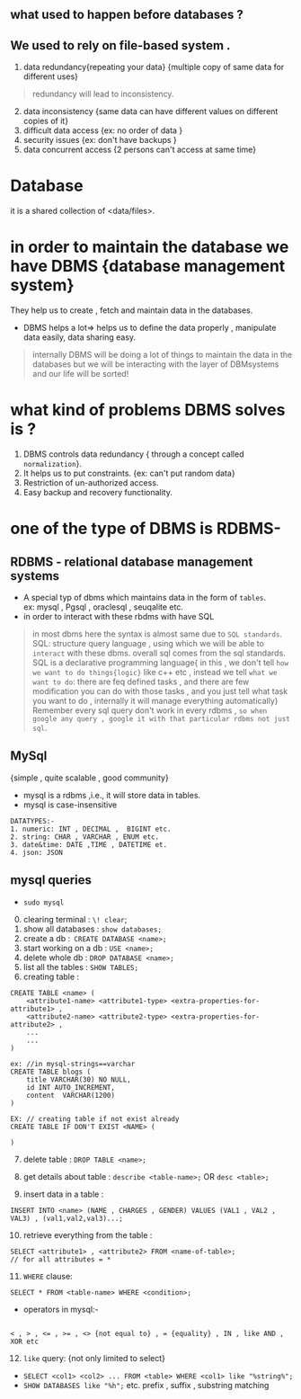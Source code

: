 ## what used to happen before databases ?
We used to rely on file-based system .
-
1. data redundancy{repeating your data} {multiple copy of same data for different uses}
> redundancy will lead to inconsistency.
2. data inconsistency {same data can have different values on different copies of it}
3. difficult data access {ex: no order of data }
4. security issues {ex: don't have backups }
5. data concurrent access {2 persons can't access at same time}

# Database 
it is a shared collection of <data/files>.

# in order to maintain the database we have DBMS {database management system}   
They help us to create , fetch and maintain data in the databases.
- DBMS helps a lot=> helps us to define the data properly , manipulate data easily, data sharing easy.
> internally DBMS will be doing a lot of things to maintain the data in the databases but we will be interacting with the layer of DBMsystems and our life will be sorted!

# what kind of problems DBMS solves is ?
1. DBMS controls data redundancy  { through a concept called `normalization`}.
2. It helps us to put constraints. {ex: can't put random data}
3. Restriction of un-authorized access.
4. Easy backup and recovery functionality.

# one of the type of DBMS is RDBMS-
## RDBMS - relational database management systems
- A special typ of dbms which maintains data in the form of `tables`.  
ex: mysql , Pgsql , oraclesql , seuqalite etc.
- in order to interact with these rbdms with have SQL
> in most dbms here the syntax is almost same due to `SQL standards`.
> SQL: structure query language , using which we will be able to `interact` with these dbms.
overall sql comes from the sql standards.
> SQL is a declarative programming language{ in this , we don't tell `how we want to do things{logic}` like c++ etc , instead we tell `what we want to do`: there are feq defined tasks , and there are few modification you can do with those tasks , and you just tell what task you want to do , internally it will manage everything automatically} 
> Remember every sql query don't work in every rdbms , `so when google any query , google it with that particular rdbms not just sql`.


## MySql 
{simple , quite scalable , good community}   
- mysql is a rdbms ,i.e., it will store data in tables.
- mysql is case-insensitive
```
DATATYPES:-
1. numeric: INT , DECIMAL ,  BIGINT etc.
2. string: CHAR , VARCHAR , ENUM etc.
3. date&time: DATE ,TIME , DATETIME et.
4. json: JSON 
```

## mysql queries
- `sudo mysql`
0. clearing terminal : `\! clear`;
1. show all databases : `show databases;`
2. create a db :` CREATE DATABASE <name>;`
3. start working on a db : `USE <name>;`
4. delete whole db : `DROP DATABASE <name>;`
5. list all the tables : `SHOW TABLES;`
6. creating table : 
```
CREATE TABLE <name> (
    <attribute1-name> <attribute1-type> <extra-properties-for-attribute1> , 
    <attribute2-name> <attribute2-type> <extra-properties-for-attribute2> , 
    ...
    ...
)
```
```
ex: //in mysql-strings==varchar 
CREATE TABLE blogs (
    title VARCHAR(30) NO NULL,
    id INT AUTO_INCREMENT,
    content  VARCHAR(1200)
)
```
```
EX: // creating table if not exist already
CREATE TABLE IF DON'T EXIST <NAME> (

)
```

7. delete table : `DROP TABLE <name>;`  
8. get details about table : `describe <table-name>;`  OR `desc <table>;`



9. insert data in a table :
```
INSERT INTO <name> (NAME , CHARGES , GENDER) VALUES (VAL1 , VAL2 , VAL3) , (val1,val2,val3)...;
```
10. retrieve everything from the table :
```
SELECT <attribute1> , <attribute2> FROM <name-of-table>;
// for all attributes = *
```
11. `WHERE` clause:  
```
SELECT * FROM <table-name> WHERE <condition>;
```
- operators in mysql:-
```

< , > , <= , >= , <> {not equal to} , = {equality} , IN , like AND , XOR etc
```

12. `like` query: {not only limited to select}
- `SELECT <col1> <col2> ... FROM <table> WHERE <col1> like "%string%"; `  
- `SHOW DATABASES like "%h";` etc.
prefix , suffix , substring matching
 
